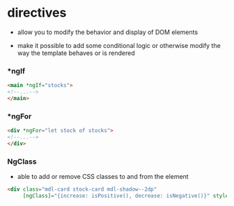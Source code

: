 # directives

- allow you to modify the behavior and display of DOM elements

- make it possible to add some conditional logic or otherwise modify the way the template behaves or is rendered

### \*ngIf


```html
<main *ngIf="stocks">
<!--...-->
</main>
```

### \*ngFor

```html
<div *ngFor="let stock of stocks">
<!--...-->
</div>
```

### NgClass

- able to add or remove CSS classes to and from the element


```html
<div class="mdl-card stock-card mdl-shadow--2dp"
     [ngClass]="{increase: isPositive(), decrease: isNegative()}" style="width: 100%;">

```
